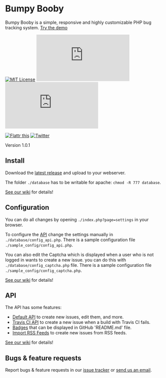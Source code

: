 # Bumpy Booby

Bumpy Booby is a simple, responsive and highly customizable PHP bug tracking system. [Try the demo](http://bumpybooby.oss.spamty.eu/)

[![MIT License](https://img.shields.io/badge/license-MIT-blue.png)](https://github.com/Spamty/Bumpy-Booby/blob/master/LICENSE.md)
[![Open Issues](http://bugs.spamty.eu/index.php?page=api&project=bumpy-booby&XMODE=badge&api_username=Bumpy-Booby-GitHub-README&shields_label=open_issues)](https://bugs.spamty.eu/index.php?project=bumpy-booby&page=issues)
[![Closed Issues](http://bugs.spamty.eu/index.php?page=api&project=bumpy-booby&XMODE=badge&api_username=Bumpy-Booby-GitHub-README&open=closed&shields_label=closed_issues&shields_color=green)](https://bugs.spamty.eu/index.php?project=bumpy-booby&page=issues&open=closed)

[![Flattr this](https://img.shields.io/badge/_Flattr_this_--lightgrey.png?style=social)](https://flattr.com/submit/auto?fid=y7wn6e&url=https%3A%2F%2Fgithub.com%2FSpamty%2FBumpy-Booby)
[![Twitter](https://img.shields.io/twitter/follow/Spamty.svg?style=social&label=Follow&maxAge=2592000)](https://twitter.com/spamty)

Version 1.0.1

## Install

Download the [latest release](https://github.com/Spamty/Bumpy-Booby/releases/latest) and upload to your webserver.

The folder `./database` has to be writable for apache: `chmod -R 777 database`.

[See our wiki](https://github.com/Spamty/Bumpy-Booby/wiki/Install) for details!

## Configuration

You can do all changes by opening `./index.php?page=settings` in your browser.

To configure the [API](https://github.com/Spamty/Bumpy-Booby/wiki/API) change the settings manually in `./database/config_api.php`. There is a sample configuration file `./sample_config/config_api.php`.

You can also edit the Captcha which is displayed when a user who is not logged in wants to create a new issue. you can do this with `./database/config_captcha.php` file. There is a sample configuration file `./sample_config/config_captcha.php`.

[See our wiki](https://github.com/Spamty/Bumpy-Booby/wiki/Configuration) for details!

## API

The API has some features:

 * [Default API](https://github.com/Spamty/Bumpy-Booby/wiki/Bumpy-Booby-API) to create new issues, edit them, and more.
 * [Travis CI API](https://github.com/Spamty/Bumpy-Booby/wiki/Travis-CI-API) to create a new issue when a build with Travis CI fails.
 * [Badges](https://github.com/Spamty/Bumpy-Booby/wiki/Badges) that can be displayed in GitHub 'README.md' file.
 * [Import RSS Feeds](https://github.com/Spamty/Bumpy-Booby/wiki/Import-RSS) to create new issues from RSS feeds.

[See our wiki](https://github.com/Spamty/Bumpy-Booby/wiki/API) for details!

## Bugs & feature requests

Report bugs & feature requests in our [issue tracker](https://bugs.spamty.eu/index.php?project=bumpy-booby&page=issues)
or [send us an email](https://3q3.de/spamty).
